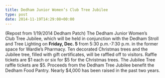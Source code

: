 ```yaml
---
title: Dedham Junior Women’s Club Tree Jubilee
type: post
date: 2014-11-19T14:29:08+00:00
---
```

(Repost from 1/19/2014 Dedham Patch) The Dedham Junior Women’s Club Tree Jubilee, which will be held in conjunction with the Dedham Stroll and Tree Lighting on **Friday, Dec. 5** from 5:30 p.m.-7:30 p.m. in the former space for Wardle’s Pharmacy. Ten decorated Christmas trees and the Jubilee tree, filled with gift certificates, will be raffled off to visitors. Raffle tickets are $1 each or six for $5 for the Christmas trees. The Jubilee Tree raffle tickets are $5. Proceeds from the Dedham Tree Jubilee benefit the Dedham Food Pantry. Nearly $4,000 has been raised in the past two years.
